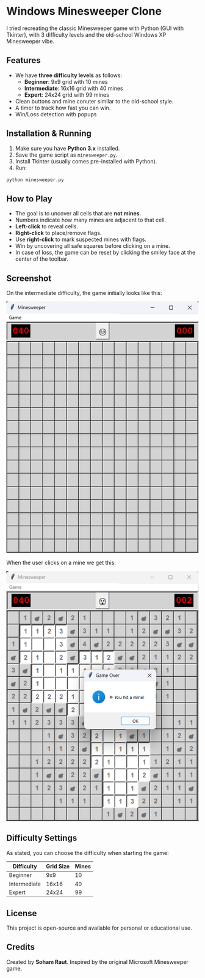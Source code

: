 # Windows Minesweeper Clone

I tried recreating the classic Minesweeper game with Python (GUI with Tkinter), with 3 difficulty levels and the old-school Windows XP Minesweeper vibe.


## Features

- We have **three difficulty levels** as follows:
  - **Beginner**: 9x9 grid with 10 mines
  - **Intermediate**: 16x16 grid with 40 mines
  - **Expert**: 24x24 grid with 99 mines
- Clean buttons and mine conuter similar to the old-school style.
- A timer to track how fast you can win.
- Win/Loss detection with popups


## Installation & Running

1. Make sure you have **Python 3.x** installed.
2. Save the game script as `minesweeper.py`.
3. Install Tkinter (usually comes pre-installed with Python).
4. Run:

```bash
python minesweeper.py
```

## How to Play

- The goal is to uncover all cells that are **not mines**.
- Numbers indicate how many mines are adjacent to that cell.
- **Left-click** to reveal cells.
- **Right-click** to place/remove flags.
- Use **right-click** to mark suspected mines with flags.
- Win by uncovering all safe squares before clicking on a mine.
- In case of loss, the game can be reset by clicking the smiley face at the center of the toolbar.


## Screenshot

On the intermediate difficulty, the game initially looks like this:

![initial game state](game-start.png)

When the user clicks on a mine we get this:

![loss state](min-hit.png)


## Difficulty Settings

As stated, you can choose the difficulty when starting the game:

| Difficulty   | Grid Size  | Mines |
|--------------|-----------|-------|
| Beginner     | 9x9       | 10    |
| Intermediate | 16x16     | 40    |
| Expert       | 24x24     | 99    |


## License

This project is open-source and available for personal or educational use.


## Credits

Created by **Soham Raut**.
Inspired by the original Microsoft Minesweeper game.
